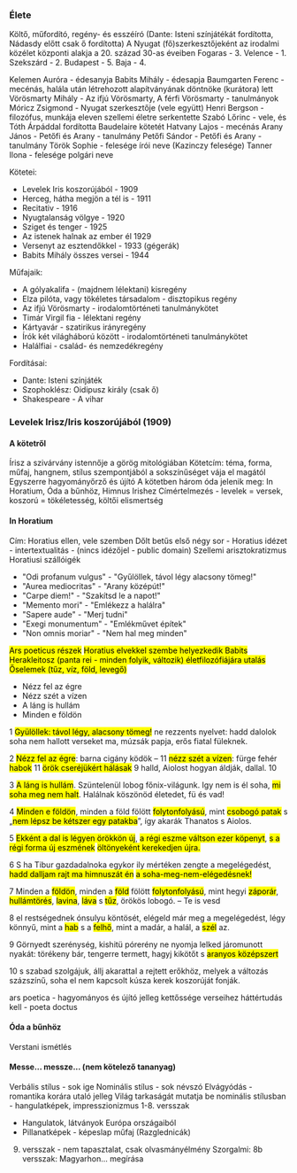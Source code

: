 ### Élete
Költő, műfordító, regény- és esszéíró (Dante: Isteni színjátékát fordította, Nádasdy előtt csak ő fordította)
A Nyugat (fő)szerkesztőjeként az irodalmi közélet központi alakja a 20. század 30-as éveiben
Fogaras - 3.
Velence - 1.
Szekszárd - 2.
Budapest - 5.
Baja - 4.

Kelemen Auróra - édesanyja
Babits Mihály - édesapja
Baumgarten Ferenc - mecénás, halála után létrehozott alapítványának döntnöke (kurátora) lett
Vörösmarty Mihály - Az ifjú Vörösmarty, A férfi Vörösmarty - tanulmányok 
Móricz Zsigmond - Nyugat szerkesztője (vele együtt)
Henri Bergson - filozófus, munkája eleven szellemi életre serkentette
Szabó Lőrinc - vele, és Tóth Árpáddal fordította Baudelaire kötetét
Hatvany Lajos - mecénás
Arany János - Petőfi és Arany - tanulmány
Petőfi Sándor - Petőfi és Arany - tanulmány
Török Sophie - felesége írói neve (Kazinczy felesége)
Tanner Ilona - felesége polgári neve

Kötetei:
- Levelek Iris koszorújából - 1909
- Herceg, hátha megjön a tél is - 1911
- Recitativ - 1916
- Nyugtalanság völgye - 1920
- Sziget és tenger - 1925
- Az istenek halnak az ember él 1929
- Versenyt az esztendőkkel - 1933 (gégerák)
- Babits Mihály összes versei - 1944

Műfajaik:
- A gólyakalifa - (majdnem lélektani) kisregény
- Elza pilóta, vagy tökéletes társadalom - disztopikus regény
- Az ifjú Vörösmarty - irodalomtörténeti tanulmánykötet
- Timár Virgil fia - lélektani regény
- Kártyavár - szatirikus irányregény
- Írók két világháború között - irodalomtörténeti tanulmánykötet
- Halálfiai - család- és nemzedékregény

Fordításai:
- Dante: Isteni színjáték
- Szophoklész: Oidipusz király (csak ő)
- Shakespeare - A vihar

### Levelek Irisz/Iris koszorújából (1909)
#### A kötetről
Írisz a szivárvány istennője a görög mitológiában
Kötetcím: téma, forma, műfaj, hangnem, stílus szempontjából a sokszínűséget vája el magától
Egyszerre hagyományőrző és újító
A kötetben három óda jelenik meg: In Horatium, Óda a bűnhöz, Himnus Irishez
Címértelmezés - levelek = versek, koszorú = tökéletesség, költői elismertség
#### In Horatium
Cím: Horatius ellen, vele szemben
Dőlt betűs első négy sor - Horatius idézet - intertextualitás - (nincs idézőjel - public domain)
Szellemi arisztokratizmus
Horatiusi szállóigék
- "Odi profanum vulgus" - "Gyűlöllek, távol légy alacsony tömeg!"
- "Aurea mediocritas" - "Arany középút!"
- "Carpe diem!" - "Szakítsd le a napot!"
- "Memento mori" - "Emlékezz a halálra"
- "Sapere aude" - "Merj tudni"
- "Exegi monumentum" - "Emlékművet építek"
- "Non omnis moriar" - "Nem hal meg minden"

<mark class="hltr-green">Ars poeticus részek</mark>
<mark class="hltr-red">Horatius elvekkel szembe helyezkedik Babits</mark>
<mark class="hltr-cyan">Herakleitosz (panta rei - minden folyik, változik) életfilozófiájára utalás</mark>
<mark class="hltr-orange">Őselemek (tűz, víz, föld, levegő)</mark>
- Nézz fel az égre
- Nézz szét a vízen
- A láng is hullám
- Minden e földön

1
<mark class="hltr-red">Gyülöllek: távol légy, alacsony tömeg!</mark>
ne rezzents nyelvet: hadd dalolok soha
nem hallott verseket ma, múzsák
papja, erős fiatal füleknek.

2
<mark class="hltr-orange">Nézz fel az égre</mark>: barna cigány ködök – 11
<mark class="hltr-orange">nézz szét a vízen</mark>: fürge fehér <mark class="hltr-cyan">habok</mark> 11
<mark class="hltr-cyan">örök cseréjükért hálásak</mark> 9
halld, Aiolost hogyan áldják, dallal. 10

3
<mark class="hltr-orange">A láng is hullám</mark>. Szüntelenül lobog
főnix-világunk. Igy nem is él soha,
<mark class="hltr-red">mi soha meg nem halt</mark>. Halálnak
köszönöd életedet, fü és vad!

4
<mark class="hltr-orange">Minden e földön</mark>, minden a föld fölött
<mark class="hltr-cyan">folytonfolyású</mark>, mint <mark class="hltr-orange">csobogó patak</mark>
s „<mark class="hltr-cyan">nem lépsz be kétszer egy patakba</mark>”,
így akarák Thanatos s Aiolos.

5
<mark class="hltr-green">Ekként a dal is <mark class="hltr-cyan">légyen örökkön új</mark></mark>,
<mark class="hltr-green">a régi eszme váltson ezer köpenyt</mark>,
<mark class="hltr-green">s a régi forma új eszmének</mark>
<mark class="hltr-green"><mark class="hltr-red">öltönyeként kerekedjen újra</mark>.</mark>

6
S ha Tibur gazdadalnoka egykor ily
mértéken zengte a megelégedést,
<mark class="hltr-green">hadd dalljam rajt ma himnuszát én</mark>
<mark class="hltr-green">a <mark class="hltr-red">soha-meg-nem-elégedésnek!</mark></mark>

7
Minden a <mark class="hltr-orange">földön</mark>, minden a <mark class="hltr-orange">föld</mark> fölött
<mark class="hltr-cyan">folytonfolyású</mark>, mint hegyi <mark class="hltr-orange">záporár</mark>,
<mark class="hltr-orange">hullámtörés</mark>, <mark class="hltr-orange">lavina</mark>, <mark class="hltr-orange">láva</mark>
s <mark class="hltr-orange">tűz</mark>, örökös lobogó. – Te is vesd

8
el restségednek ónsulyu köntösét,
elégeld már meg a megelégedést,
légy könnyű, mint a <mark class="hltr-orange">hab</mark> s a <mark class="hltr-orange">felhő</mark>,
mint a madár, a halál, a <mark class="hltr-orange">szél</mark> az.

9
Görnyedt szerénység, kishitü pórerény
ne nyomja lelked járomunott nyakát:
törékeny bár, tengerre termett,
hagyj kikötőt s <mark class="hltr-red">aranyos középszert</mark>

10
s szabad szolgájuk, állj akarattal a
rejtett erőkhöz, melyek a változás
százszínű, soha el nem kapcsolt
kúsza kerek koszorúját fonják.

ars poetica - hagyományos és újító jelleg kettőssége
verseihez háttértudás kell - poeta doctus

#### Óda a bűnhöz
Verstani ismétlés
#### Messe... messze... (nem kötelező tananyag)
Verbális stílus - sok ige
Nominális stílus - sok névszó
Elvágyódás - romantika korára utaló jelleg
Világ tarkaságát mutatja be nominális stílusban - hangulatképek, impresszionizmus
1-8. versszak
- Hangulatok, látványok Európa országaiból
- Pillanatképek - képeslap műfaj (Razglednicák)
9. versszak - nem tapasztalat, csak olvasmányélmény
Szorgalmi: 8b versszak: Magyarhon... megírása